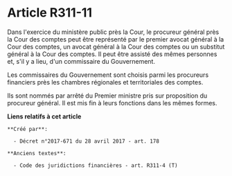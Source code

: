 # Article R311-11

Dans l'exercice du ministère public près la Cour, le procureur général près la Cour des comptes peut être représenté par le
premier avocat général à la Cour des comptes, un avocat général à la Cour des comptes ou un substitut général à la Cour des
comptes. Il peut être assisté des mêmes personnes et, s'il y a lieu, d'un commissaire du Gouvernement.

Les commissaires du Gouvernement sont choisis parmi les procureurs financiers près les chambres régionales et territoriales
des comptes.

Ils sont nommés par arrêté du Premier ministre pris sur proposition du procureur général. Il est mis fin à leurs fonctions
dans les mêmes formes.

**Liens relatifs à cet article**

	**Créé par**:

	  - Décret n°2017-671 du 28 avril 2017 - art. 178

	**Anciens textes**:

	  - Code des juridictions financières - art. R311-4 (T)
